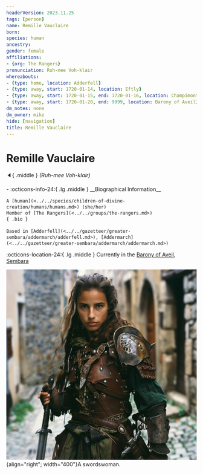 ```yaml
---
headerVersion: 2023.11.25
tags: [person]
name: Remille Vauclaire
born:
species: human
ancestry:
gender: female
affiliations:
- {org: The Rangers}
pronunciation: Ruh-mee Voh-klair
whereabouts:
- {type: home, location: Adderfell}
- {type: away, start: 1720-01-14, location: Eftly}
- {type: away, start: 1720-01-15, end: 1720-01-16, location: Champimont}
- {type: away, start: 1720-01-20, end: 9999, location: Barony of Aveil}
dm_notes: none
dm_owner: mike
hide: [navigation]
title: Remille Vauclaire
---
```

# Remille Vauclaire
:speaker:{ .middle } *(Ruh-mee Voh-klair)*  
<div class="grid cards ext-narrow-margin ext-one-column" markdown>
- :octicons-info-24:{ .lg .middle } __Biographical Information__

    A [human](<../../species/children-of-divine-creation/humans/humans.md>) (she/her)  
    Member of [The Rangers](<../../groups/the-rangers.md>)  
    { .bio }

    Based in [Adderfell](<../../gazetteer/greater-sembara/addermarch/adderfell.md>), [Addermarch](<../../gazetteer/greater-sembara/addermarch/addermarch.md>)
</div>

:octicons-location-24:{ .lg .middle } Currently in the [Barony of Aveil](<../../gazetteer/greater-sembara/sembara/barony-of-aveil/barony-of-aveil.md>), [Sembara](<../../gazetteer/greater-sembara/sembara/sembara.md>)


![Remille Vauclaire](../../assets/remille-vauclaire.png){align="right"; width="400"}A swordswoman. 

